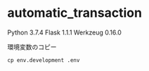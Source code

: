 # automatic_transaction
Python 3.7.4
Flask 1.1.1
Werkzeug 0.16.0

環境変数のコピー
```
cp env.development .env
```
